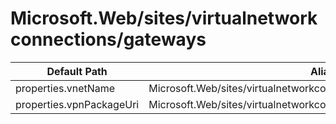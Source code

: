 # Microsoft.Web/sites/virtualnetworkconnections/gateways

| Default Path | Alias |
|---|---|
| properties.vnetName | Microsoft.Web/sites/virtualnetworkconnections/gateways/vnetName |
| properties.vpnPackageUri | Microsoft.Web/sites/virtualnetworkconnections/gateways/vpnPackageUri |

